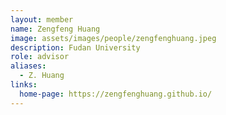 ```yaml
---
layout: member
name: Zengfeng Huang
image: assets/images/people/zengfenghuang.jpeg
description: Fudan University
role: advisor
aliases:
  - Z. Huang
links:
  home-page: https://zengfenghuang.github.io/
---
```



